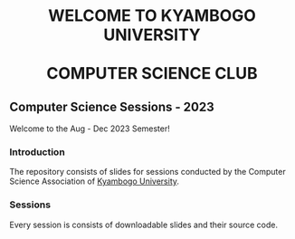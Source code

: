 <div align=center>

  <h1>
    WELCOME TO KYAMBOGO UNIVERSITY
    <br/>
    <br/>
    COMPUTER SCIENCE CLUB
  </h1>

</div>

## Computer Science Sessions - 2023
Welcome to the Aug - Dec 2023 Semester!

### Introduction
The repository consists of slides for sessions conducted by the Computer Science Association of [Kyambogo University](https://kyu.ac.ug/).

### Sessions
Every session is  consists of downloadable slides and their source code. 

<!-- Below is a list of slides for every session;

0. Orientation
1. Session One: Introduction to Computer Science with Real World Applications
-->
